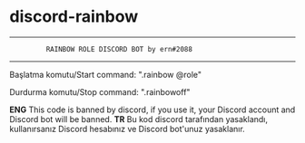 # discord-rainbow

------------------------------------------------------------------------

             RAINBOW ROLE DISCORD BOT by ern#2088

------------------------------------------------------------------------

Başlatma komutu/Start command: ".rainbow @role"

Durdurma komutu/Stop command: ".rainbowoff"

**ENG** This code is banned by discord, if you use it, your Discord account and Discord bot will be banned.
**TR** Bu kod discord tarafından yasaklandı, kullanırsanız Discord hesabınız ve Discord bot'unuz yasaklanır.

